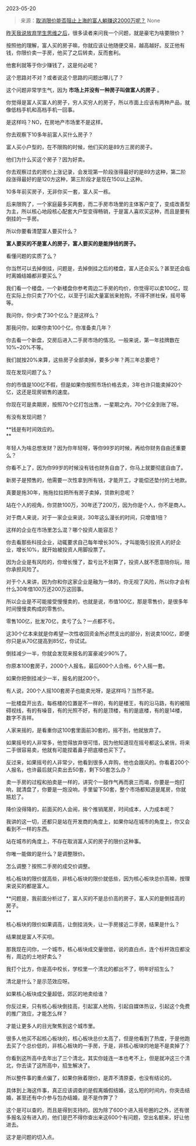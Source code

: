 2023-05-20

> 来源：[取消限价能否阻止上海的富人躺赚这2000万呢？](http://mp.weixin.qq.com/s?__biz=MzU3NDc5Nzc0NQ==&amp;mid=2247524107&amp;idx=1&amp;sn=ad36d0b21c629e435e4f575c5bc57081&amp;chksm=fd2e3dd5ca59b4c30ad35e7ad25f5b231188d3bc50736afa619febbce3f96b00b5af3d9d0e19&amp;scene=127#wechat_redirect)
> None

[昨天我说放弃学生思维之后](http://mp.weixin.qq.com/s?__biz=MzU3NDc5Nzc0NQ==&mid=2247524095&idx=1&sn=51c2cb8a0548cb46632366101faeec9c&chksm=fd2e3c21ca59b53725b3fef92053bbd3243a319d27b1246891ff2019763277f7c8b3d4761e89&scene=21#wechat_redirect)，很多读者来问我一个问题，就是豪宅为啥要限价？  

按照他的理解，富人买的房子嘛，你就应该让他随便交易，越高越好。反正他有钱，你限价卖一手房，他买了之后转卖，反而套利。  

他套利就等于你少赚钱了，这是何必呢？

这个思路对不对？或者说这个思路的问题出哪儿了？

这个问题非常学生气，因为 **市场上并没有一种房子叫做富人的房子** 。

你觉得是富人买富人的房子，穷人买穷人的房子，所以市面上应该有两种产品，就像低档手机和高档手机一回事。  

是这样吗？NO，在房地产市场里不是这样。

你去观察下10多年前富人买什么房子？

富人买小户型的，在不限购的时候，他们买的是89方三房的房子。  

他们为什么买这个房子？因为好卖。  

你去观察过去的房价上涨记录，会发现第一阶段涨得最好的是89方这种，第二阶段涨得最好的是120方这种，第三阶段才是现在150以上这种。

10多年前买房子，无非你买一套，富人买一栋。  

后来限购了，一个家庭最多买两套，而二手房市场里的主体客户变了，变成改善型为主，所以核心地段核心配套大户型变得畅销，于是富人喜欢买这种，而且是要有倒挂的一手房。

所以你要看清楚富人要买什么？

 **富人要买的不是富人的房子，富人要买的是能挣钱的房子。**

看懂问题的实质了么？  

你当然可以去掉倒挂，问题是，去掉倒挂之后的楼盘，富人还会买么？甚至还会临时离婚结婚都非要买么？  

我们看一个楼盘，一个新楼盘你参考周边二手房的均价，你觉得可以卖100亿，现在实际上你只卖了70个亿，以至于引起大量富翁来抢购，不得不拼社保，摇号等等。  

我问你，你少卖了30个亿么？是这样么？  

那我问你，如果你卖100个亿，你准备卖几年？  

你去看一个新盘，交房后进入二手房市场的情况。一般来说，第一年挂牌数在10%~20%不等。  

我们就按20%来算，这些房子全部卖掉，要多少年？两三年总要吧？  

现在发现问题了么？  

你的市值是100亿不假，但是如果你按照市场价格去卖，3年也许只能卖掉20个亿，这还是现房销售的速度。

你现在可是卖期房，按照70个亿打包出售，一星期之内，70个亿全到账了呀。

有没有发现问题？  

 **钱是有时间效应的。  
**

年轻人为啥总想发财？因为你年轻呀，等你99岁的时候，再给你财务自由还重要么？  

你看不上了，因为你99岁的时候没有钱也财务自由了，你马上就要彻底自由了。  

新房子是预售的，他需要一次性拿到所有钱，才能开工，才能偿还垫付的土地款。  

真要是拖30年，拖拖拉拉把所有房子卖掉，贷款利息呢？  

站在个人的视角，你贷款100万，30年还了200万，因为你是个人，你不是商人。  

对于商人来说，对于一家企业来说，30年这么漫长的时间，只增值1倍？  

这样的企业在市场里怎么混？哪个投资人能容忍？

你去看那些科技企业，动辄要求自己每年增长30%，才叫能吸引投资人的好企业，增长10%，就开始被投资人用脚投票了。  

因为企业是有风险的，你增长慢了，盈亏比不划算了，投资人就不愿意陪你玩，陪你承担风险了。

对于个人来讲，因为你和你这家企业是融为一体的，你无视了风险，所以你才会有什么30年借100万还200万这回事。  

所以企业是不可能接受慢慢卖的，也就是说，市值100亿，那是零售价，是很多年时间慢慢卖构成的零售价。  

零售100亿，批发70亿，卖亏了么？一点都不亏。

这30个亿本来就是你希望一次性收回资金所必然支出的部分，别说卖100亿，即便你只是从70亿提高到85亿，你试试。

倒挂减少一半，你就会发现来报名的富豪减少90%了。

你原本100套房子，2000个人报名，最后600个人合格，6个人摇一套。  

如果你把倒挂减少一半，报名的就200个。  

有人说，200个人摇100套房子也能卖光呀，是这样吗？当然不是。

一批楼盘开出去，每栋楼的位置是不一样的，有的是楼王，有的沿马路，有的被阻碍视线，有的有噪音，有的光照不好，有的是顶楼，有的是底楼，有的是14楼，数字不吉祥。

人家来摇的，是看重你这100套里面前30套的，摇不到，他就放弃了。

如果摇号的人非常多，他觉得放弃很可惜，因为他知道现在摇号都这么紧俏，将来二手很容易卖，他就有可能捏着鼻子把底楼也买下了。  

反过来，如果摇号的人非常少，他看到很多人弃购，他也会跟风的。你看着200个人报名，也许最后就只卖出去50套，剩下50套怎么办？  

卖一手房的过程和拍卖是一样的，讲究个一鼓作气再而衰三而竭，你要是一炮打响，就清盘了，你要是一炮没响，手里留下50套，整个市场都知道是尾房，你就尴尬了。  

降价没得降的，前面买的人会闹，挨个推销尾房，时间成本，人力成本呢？

我讲的这一切，还都只是站在开发商的角度上，如果你站在城市的角度上，你又会看到不一样的东西。

站在城市的角度上，不存在取消富人买的房子的限价这种事。  

你唯一能做的是什么？是调整限价。

怎么调整？按照二手房的成交价调整。

核心板块的限价就高些，非核心板块的限价就低些，因为核心板块总价高嘛，按理来说买的都是富人。  

 **问题是，我前面分析过了，富人买的不是总价高的房子，富人买的是倒挂高的房子。  
**

核心板块的限价如果调高，让倒挂消失，让一手房接近二手房，结果是什么？

结果就是富人不买呗。  

那我现在问你，一个城市，核心板块成交量很低，说的直白点，连个标杆效应都没有，周边的土地好卖么？  

我打个比方，你是高中校长，学校里一个清北的都出不了，明年好招生么？  

清北是什么？是示范效应呀。  

如果核心板块成交量超低，郊区的地卖给谁？  

你反过来，只有核心板块倒挂高，引起富人抢购，引起自媒体热议，引起这个免费的推广效应，才能怎么样？  

才能让更多人的目光聚焦到这个城市里。  

很多人他买不起核心板块的，核心板块总价太高了，但是他看到了热度，于是他跑去买了个总价低的，非核心板块的一手房，于是，非核心板块的地是不是卖掉了？

你看到这所高中去年出了三个清北，其实你娃连一本也考不上，但是就冲这三个清北，你去读了这所高中，招生解决了。

所以整件事的重点偏了，如果你揪着限价，是弄不清原委，也没有结论的。

具体到上海这件事，真正应该调查的是假离婚假结婚，这么短的时间内，你突击结婚，甚至还有中介参与包办结婚，是不是作弊了？  

这个是可以查的，而且是得到支持的。因为除了600个进入摇号圈的之外，还有很多报名没有进入的，他们是巴不得你查出来这600个有问题，空出名额来，好让他进去。  

这才是问题的切入点。

